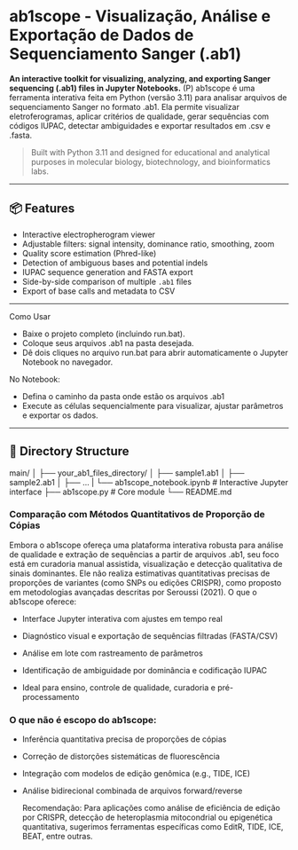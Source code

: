# ab1scope - Visualização, Análise e Exportação de Dados de Sequenciamento Sanger (.ab1)

**An interactive toolkit for visualizing, analyzing, and exporting Sanger sequencing (.ab1) files in Jupyter Notebooks.**
(P) ab1scope é uma ferramenta interativa feita em Python (versão 3.11) para analisar arquivos de sequenciamento Sanger no formato .ab1. Ela permite visualizar eletroferogramas, aplicar critérios de qualidade, gerar sequências com códigos IUPAC, detectar ambiguidades e exportar resultados em .csv e .fasta.

> Built with Python 3.11 and designed for educational and analytical purposes in molecular biology, biotechnology, and bioinformatics labs.

---

## 📦 Features

- Interactive electropherogram viewer
- Adjustable filters: signal intensity, dominance ratio, smoothing, zoom
- Quality score estimation (Phred-like)
- Detection of ambiguous bases and potential indels
- IUPAC sequence generation and FASTA export
- Side-by-side comparison of multiple `.ab1` files
- Export of base calls and metadata to CSV

---
Como Usar
- Baixe o projeto completo (incluindo run.bat).
- Coloque seus arquivos .ab1 na pasta desejada.
- Dê dois cliques no arquivo run.bat para abrir automaticamente o Jupyter Notebook no navegador.

 No Notebook:

- Defina o caminho da pasta onde estão os arquivos .ab1
- Execute as células sequencialmente para visualizar, ajustar parâmetros e exportar os dados.
---

## 📁 Directory Structure
main/
│
├── your_ab1_files_directory/
│ ├── sample1.ab1
│ ├── sample2.ab1
│ ├── ...
| └── ab1scope_notebook.ipynb # Interactive Jupyter interface
├── ab1scope.py # Core module
└── README.md


### Comparação com Métodos Quantitativos de Proporção de Cópias

Embora o ab1scope ofereça uma plataforma interativa robusta para análise de qualidade e extração de sequências a partir de arquivos .ab1, seu foco está em curadoria manual assistida, visualização e detecção qualitativa de sinais dominantes. Ele não realiza estimativas quantitativas precisas de proporções de variantes (como SNPs ou edições CRISPR), como proposto em metodologias avançadas descritas por Seroussi (2021).
O que o ab1scope oferece:

- Interface Jupyter interativa com ajustes em tempo real

- Diagnóstico visual e exportação de sequências filtradas (FASTA/CSV)

- Análise em lote com rastreamento de parâmetros

- Identificação de ambiguidade por dominância e codificação IUPAC

- Ideal para ensino, controle de qualidade, curadoria e pré-processamento

### O que não é escopo do ab1scope:

- Inferência quantitativa precisa de proporções de cópias

- Correção de distorções sistemáticas de fluorescência

- Integração com modelos de edição genômica (e.g., TIDE, ICE)

- Análise bidirecional combinada de arquivos forward/reverse

    Recomendação: Para aplicações como análise de eficiência de edição por CRISPR, detecção de heteroplasmia mitocondrial ou epigenética quantitativa, sugerimos ferramentas específicas como EditR, TIDE, ICE, BEAT, entre outras.
